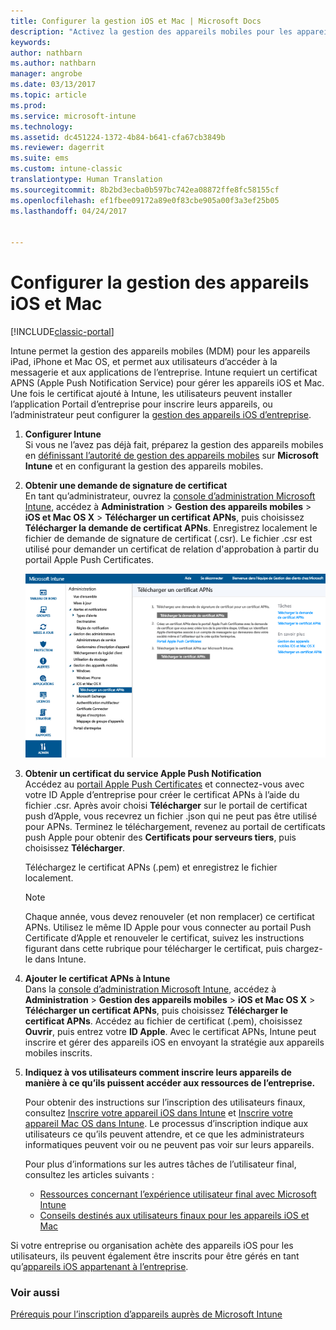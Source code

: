 ```yaml
---
title: Configurer la gestion iOS et Mac | Microsoft Docs
description: "Activez la gestion des appareils mobiles pour les appareils iOS, notamment iPad et iPhone, ainsi que les appareils Mac OS X avec Microsoft Intune."
keywords: 
author: nathbarn
ms.author: nathbarn
manager: angrobe
ms.date: 03/13/2017
ms.topic: article
ms.prod: 
ms.service: microsoft-intune
ms.technology: 
ms.assetid: dc451224-1372-4b84-b641-cfa67cb3849b
ms.reviewer: dagerrit
ms.suite: ems
ms.custom: intune-classic
translationtype: Human Translation
ms.sourcegitcommit: 8b2bd3ecba0b597bc742ea08872ffe8fc58155cf
ms.openlocfilehash: ef1fbee09172a89e0f83cbe905a00f3a3ef25b05
ms.lasthandoff: 04/24/2017


---
```


# <a name="set-up-ios-and-mac-device-management"></a>Configurer la gestion des appareils iOS et Mac

[!INCLUDE[classic-portal](../includes/classic-portal.md)]

Intune permet la gestion des appareils mobiles (MDM) pour les appareils iPad, iPhone et Mac OS, et permet aux utilisateurs d’accéder à la messagerie et aux applications de l’entreprise. Intune requiert un certificat APNS (Apple Push Notification Service) pour gérer les appareils iOS et Mac. Une fois le certificat ajouté à Intune, les utilisateurs peuvent installer l’application Portail d’entreprise pour inscrire leurs appareils, ou l’administrateur peut configurer la [gestion des appareils iOS d’entreprise](enroll-corporate-owned-ios-devices-in-microsoft-intune.md).

1.  **Configurer Intune**<br>
    Si vous ne l’avez pas déjà fait, préparez la gestion des appareils mobiles en [définissant l’autorité de gestion des appareils mobiles](prerequisites-for-enrollment.md#step-2-set-mdm-authority) sur **Microsoft Intune** et en configurant la gestion des appareils mobiles.

2.  **Obtenir une demande de signature de certificat**<br>
    En tant qu’administrateur, ouvrez la [console d’administration Microsoft Intune](https://manage.microsoft.com), accédez à **Administration** &gt; **Gestion des appareils mobiles** &gt; **iOS et Mac OS X** &gt; **Télécharger un certificat APNs**, puis choisissez **Télécharger la demande de certificat APNs**. Enregistrez localement le fichier de demande de signature de certificat (.csr). Le fichier .csr est utilisé pour demander un certificat de relation d'approbation à partir du portail Apple Push Certificates.

    ![Boîte de dialogue Télécharger un certificat APNs](../media/Intune-iOS-enrollment-with-apns.png)

3.  **Obtenir un certificat du service Apple Push Notification**<br>
    Accédez au [portail Apple Push Certificates](http://go.microsoft.com/fwlink/?LinkId=269844) et connectez-vous avec votre ID Apple d’entreprise pour créer le certificat APNs à l’aide du fichier .csr. Après avoir choisi **Télécharger** sur le portail de certificat push d’Apple, vous recevrez un fichier .json qui ne peut pas être utilisé pour APNs. Terminez le téléchargement, revenez au portail de certificats push Apple pour obtenir des **Certificats pour serveurs tiers**, puis choisissez **Télécharger**.

    Téléchargez le certificat APNs (.pem) et enregistrez le fichier localement.

    > [!NOTE]
    > Chaque année, vous devez renouveler (et non remplacer) ce certificat APNs. Utilisez le même ID Apple pour vous connecter au portail Push Certificate d’Apple et renouveler le certificat, suivez les instructions figurant dans cette rubrique pour télécharger le certificat, puis chargez-le dans Intune.

4.  **Ajouter le certificat APNs à Intune**<br>
    Dans la [console d’administration Microsoft Intune](https://manage.microsoft.com), accédez à **Administration** &gt; **Gestion des appareils mobiles** &gt; **iOS et Mac OS X** &gt; **Télécharger un certificat APNs**, puis choisissez **Télécharger le certificat APNs**. Accédez au fichier de certificat (.pem), choisissez **Ouvrir**, puis entrez votre **ID Apple**. Avec le certificat APNs, Intune peut inscrire et gérer des appareils iOS en envoyant la stratégie aux appareils mobiles inscrits.

5.  **Indiquez à vos utilisateurs comment inscrire leurs appareils de manière à ce qu’ils puissent accéder aux ressources de l’entreprise.**

    Pour obtenir des instructions sur l’inscription des utilisateurs finaux, consultez [Inscrire votre appareil iOS dans Intune](https://docs.microsoft.com/intune-user-help/enroll-your-device-in-intune-ios) et [Inscrire votre appareil Mac OS dans Intune](https://docs.microsoft.com/intune-user-help/enroll-your-device-in-intune-macos). Le processus d’inscription indique aux utilisateurs ce qu’ils peuvent attendre, et ce que les administrateurs informatiques peuvent voir ou ne peuvent pas voir sur leurs appareils.

    Pour plus d’informations sur les autres tâches de l’utilisateur final, consultez les articles suivants :
    - [Ressources concernant l’expérience utilisateur final avec Microsoft Intune](how-to-educate-your-end-users-about-microsoft-intune.md)
    - [Conseils destinés aux utilisateurs finaux pour les appareils iOS et Mac](https://docs.microsoft.com/intune-user-help/using-your-ios-or-macOS-device-with-intune)

Si votre entreprise ou organisation achète des appareils iOS pour les utilisateurs, ils peuvent également être inscrits pour être gérés en tant qu’[appareils iOS appartenant à l’entreprise](enroll-corporate-owned-ios-devices-in-microsoft-intune.md).

### <a name="see-also"></a>Voir aussi
[Prérequis pour l’inscription d’appareils auprès de Microsoft Intune](prerequisites-for-enrollment.md)

